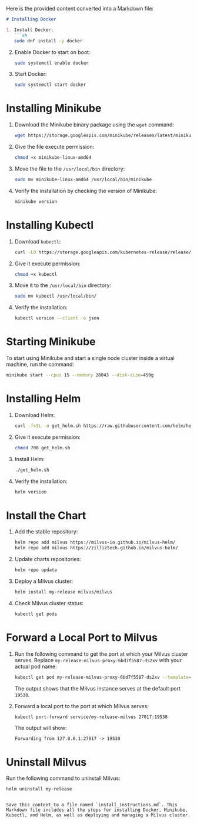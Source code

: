 Here is the provided content converted into a Markdown file:

```markdown
# Installing Docker

1. Install Docker:
   ```sh
   sudo dnf install -y docker
   ```

2. Enable Docker to start on boot:
   ```sh
   sudo systemctl enable docker
   ```

3. Start Docker:
   ```sh
   sudo systemctl start docker
   ```

# Installing Minikube

1. Download the Minikube binary package using the `wget` command:
   ```sh
   wget https://storage.googleapis.com/minikube/releases/latest/minikube-linux-amd64
   ```

2. Give the file execute permission:
   ```sh
   chmod +x minikube-linux-amd64
   ```

3. Move the file to the `/usr/local/bin` directory:
   ```sh
   sudo mv minikube-linux-amd64 /usr/local/bin/minikube
   ```

4. Verify the installation by checking the version of Minikube:
   ```sh
   minikube version
   ```

# Installing Kubectl

1. Download `kubectl`:
   ```sh
   curl -LO https://storage.googleapis.com/kubernetes-release/release/`curl -s https://storage.googleapis.com/kubernetes-release/release/stable.txt`/bin/linux/amd64/kubectl
   ```

2. Give it execute permission:
   ```sh
   chmod +x kubectl
   ```

3. Move it to the `/usr/local/bin` directory:
   ```sh
   sudo mv kubectl /usr/local/bin/
   ```

4. Verify the installation:
   ```sh
   kubectl version --client -o json
   ```

# Starting Minikube

To start using Minikube and start a single node cluster inside a virtual machine, run the command:

```sh
minikube start --cpus 15 --memory 28043 --disk-size=450g
```

# Installing Helm

1. Download Helm:
   ```sh
   curl -fsSL -o get_helm.sh https://raw.githubusercontent.com/helm/helm/main/scripts/get-helm-3
   ```

2. Give it execute permission:
   ```sh
   chmod 700 get_helm.sh
   ```

3. Install Helm:
   ```sh
   ./get_helm.sh
   ```

4. Verify the installation:
   ```sh
   helm version
   ```

# Install the Chart

1. Add the stable repository:
   ```sh
   helm repo add milvus https://milvus-io.github.io/milvus-helm/
   helm repo add milvus https://zilliztech.github.io/milvus-helm/
   ```

2. Update charts repositories:
   ```sh
   helm repo update
   ```

3. Deploy a Milvus cluster:
   ```sh
   helm install my-release milvus/milvus
   ```

4. Check Milvus cluster status:
   ```sh
   kubectl get pods
   ```

# Forward a Local Port to Milvus

1. Run the following command to get the port at which your Milvus cluster serves. Replace `my-release-milvus-proxy-6bd7f5587-ds2xv` with your actual pod name:
   ```sh
   kubectl get pod my-release-milvus-proxy-6bd7f5587-ds2xv --template='{{(index (index .spec.containers 0).ports 0).containerPort}}{{"\n"}}'
   ```

   The output shows that the Milvus instance serves at the default port `19530`.

2. Forward a local port to the port at which Milvus serves:
   ```sh
   kubectl port-forward service/my-release-milvus 27017:19530
   ```
   The output will show:
   ```
   Forwarding from 127.0.0.1:27017 -> 19530
   ```

# Uninstall Milvus

Run the following command to uninstall Milvus:
```sh
helm uninstall my-release
```
```

Save this content to a file named `install_instructions.md`. This Markdown file includes all the steps for installing Docker, Minikube, Kubectl, and Helm, as well as deploying and managing a Milvus cluster.
